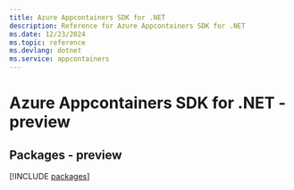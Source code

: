 ```yaml
---
title: Azure Appcontainers SDK for .NET
description: Reference for Azure Appcontainers SDK for .NET
ms.date: 12/23/2024
ms.topic: reference
ms.devlang: dotnet
ms.service: appcontainers
---
```

# Azure Appcontainers SDK for .NET - preview
## Packages - preview
[!INCLUDE [packages](appcontainers-index.md)]